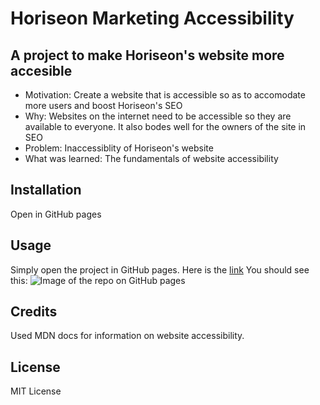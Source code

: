 # Horiseon Marketing Accessibility

## A project to make Horiseon's website more accesible

- Motivation: Create a website that is accessible so as to accomodate more users and boost Horiseon's SEO
- Why: Websites on the internet need to be accessible so they are available to everyone. It also bodes well for the owners of the site in SEO
- Problem: Inaccessiblity of Horiseon's website
- What was learned: The fundamentals of website accessibility

## Installation

Open in GitHub pages

## Usage

Simply open the project in GitHub pages.
Here is the [link](https://waldenlight.github.io/horiseon-accessibility/)
You should see this:
![Image of the repo on GitHub pages](https://courses.bootcampspot.com/courses/2841/files/2341767/preview)

## Credits

Used MDN docs for information on website accessibility.

## License

MIT License
